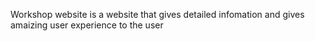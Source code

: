 Workshop website is a website that gives detailed infomation and gives amaizing user experience to the user
